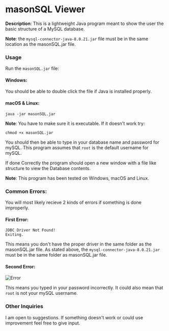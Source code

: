 # masonSQL Viewer

**Description**: This is a lightweight Java program meant to show the user the basic structure of a MySQL database.

**Note**: the ``` mysql-connector-java-8.0.21.jar ``` file must be in the same location as the masonSQL.jar file.


### Usage

Run the ``` masonSQL.jar ``` file:

#### Windows:
You should be able to double click the file if Java is installed properly.

#### macOS & Linux:

 ``` java -jar masonSQL.jar ```

 **Note**: You have to make sure it is executable.  If it doesn't work try:


 ``` chmod +x masonSQL.jar ```

You should then be able to type in your database name and password for mySQL.  This program assumes that ```root``` is the default username for mySQL.

If done Correctly the program should open a new window with a file like structure to view the Database contents.

**Note**: This program has been tested on Windows, macOS and Linux.

### Common Errors:

You will most likely recieve 2 kinds of errors if something is done improperly. 

#### First Error:
``` 
JDBC Driver Not Found!
Exiting. 
```

This means you don't have the proper driver in the same folder as the masonSQL.jar file.
As stated above, the ``` mysql-connector-java-8.0.21.jar ``` must be in the same folder as masonSQL.jar file.


#### Second Error:

![Error](error2.png)

This means you typed in your password incorrectly.
It could also mean that ``` root ``` is not your mySQL username. 

### Other Inquiries

I am open to suggestions.  If something doesn't work or could use improvement feel free to give input.

